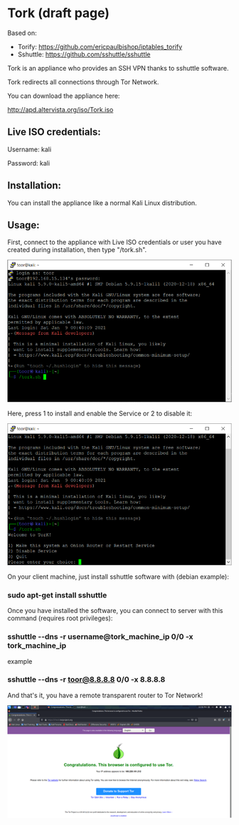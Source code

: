 # Tork (draft page)

Based on:

- Torify: https://github.com/ericpaulbishop/iptables_torify
- Sshuttle: https://github.com/sshuttle/sshuttle

Tork is an appliance who provides an SSH VPN thanks to sshuttle software.

Tork redirects all connections through Tor Network.

You can download the appliance here:

http://apd.altervista.org/iso/Tork.iso

## Live ISO credentials:

Username: kali

Password: kali

## Installation:

You can install the appliance like a normal Kali Linux distribution.

## Usage:

First, connect to the appliance with Live ISO credentials or user you have created during installation, then type "/tork.sh".

![connect](https://github.com/randomtable/ToorLink/blob/main/img/img-1.png)

Here, press 1 to install and enable the Service or 2 to disable it:

![script](https://github.com/randomtable/ToorLink/blob/main/img/img-2.png)

On your client machine, just install sshuttle software with (debian example):

### sudo apt-get install sshuttle

Once you have installed the software, you can connect to server with this command (requires root privileges):

### sshuttle --dns -r username@tork_machine_ip 0/0 -x tork_machine_ip

example

### sshuttle --dns -r toor@8.8.8.8 0/0 -x 8.8.8.8

And that's it, you have a remote transparent router to Tor Network!

![tor](https://github.com/randomtable/ToorLink/blob/main/img/img-3.PNG)
